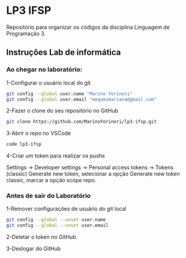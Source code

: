 # LP3 IFSP

Repositório para organizar os códigos da disciplina Linguagem de Programação 3.

## Instruções Lab de informática

### Ao chegar no laboratório:

1-Configurar o usuário local do git

```bash
git config --global user.name "Marino Yorinori"
git config --global user.email "megumimariana@gmail.com"
```

2-Fazer o clone do seu repositório no GitHub

```bash
git clone https://github.com/MarinoYorinori/lp3-ifsp.git
```

3-Abrir o repo no VSCode
```bash
code lp3-ifsp
```

4-Criar um token para realizar os pushs

Settings -> Developer settings -> Personal access tokens -> Tokens (classic) 
Generate new token, selecionar a opção Generate new token classic, marcar a opção scope repo.

### Antes de sair do Laboratório
1-Remover configurações de usuário do git local
```bash
git config --global --unset user.name
git config --global --unset user.email
```

2-Deletar o token no GitHub

3-Deslogar do GitHub

